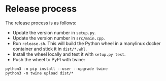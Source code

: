 # Release process

The release process is as follows:

 - Update the version number in `setup.py`.
 - Update the version number in `src/main.cpp`.
 - Run `release.sh`. This will build the Python wheel in a manylinux docker
   container and stick it in `dist/*.whl`.
 - Install the wheel locally and test it with `setup.py test`.
 - Push the wheel to PyPI with twine:

```
python3 -m pip install --user --upgrade twine
python3 -m twine upload dist/*
```
